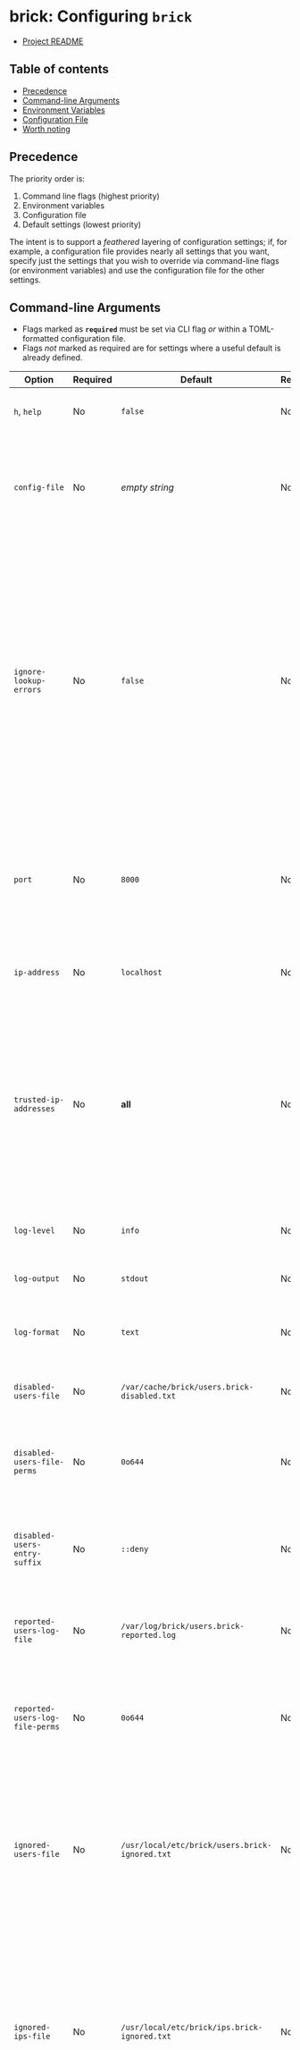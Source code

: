 <!-- omit in toc -->
# brick: Configuring `brick`

- [Project README](../README.md)

<!-- omit in toc -->
## Table of contents

- [Precedence](#precedence)
- [Command-line Arguments](#command-line-arguments)
- [Environment Variables](#environment-variables)
- [Configuration File](#configuration-file)
- [Worth noting](#worth-noting)

## Precedence

The priority order is:

1. Command line flags (highest priority)
1. Environment variables
1. Configuration file
1. Default settings (lowest priority)

The intent is to support a *feathered* layering of configuration settings; if,
for example, a configuration file provides nearly all settings that you want,
specify just the settings that you wish to override via command-line flags (or
environment variables) and use the configuration file for the other settings.

## Command-line Arguments

- Flags marked as **`required`** must be set via CLI flag *or* within a
  TOML-formatted configuration file.
- Flags *not* marked as required are for settings where a useful default is
  already defined.

| Option                          | Required                 | Default                                        | Repeat | Possible                                     | Description                                                                                                                                                                                                                                                                                                                                                                                                                                                                                                                                                         |
| ------------------------------- | ------------------------ | ---------------------------------------------- | ------ | -------------------------------------------- | ------------------------------------------------------------------------------------------------------------------------------------------------------------------------------------------------------------------------------------------------------------------------------------------------------------------------------------------------------------------------------------------------------------------------------------------------------------------------------------------------------------------------------------------------------------------- |
| `h`, `help`                     | No                       | `false`                                        | No     | `h`, `help`                                  | Show Help text along with the list of supported flags.                                                                                                                                                                                                                                                                                                                                                                                                                                                                                                              |
| `config-file`                   | No                       | *empty string*                                 | No     | *valid path to a file*                       | Fully-qualified path to a configuration file consulted for settings not already provided via CLI flags or environment variables.                                                                                                                                                                                                                                                                                                                                                                                                                                    |
| `ignore-lookup-errors`          | No                       | `false`                                        | No     | `true`, `false`                              | Whether application should continue if attempts to lookup existing disabled or ignored status for a username or IP Address fail. This is needed if you do not pre-create files used by this application ahead of time. WARNING: Because this can mask errors, you should probably only use it briefly when this application is first deployed, then later disable the setting once all files are in place.                                                                                                                                                          |
| `port`                          | No                       | `8000`                                         | No     | *valid TCP port number*                      | TCP port that this application should listen on for incoming HTTP requests. Tip: Use an unreserved port between 1024:49151 (inclusive) for the best results.                                                                                                                                                                                                                                                                                                                                                                                                        |
| `ip-address`                    | No                       | `localhost`                                    | No     | *valid fqdn, local name or IP Address*       | Local IP Address that this application should listen on for incoming HTTP requests.                                                                                                                                                                                                                                                                                                                                                                                                                                                                                 |
| `trusted-ip-addresses`          | No                       | **all**                                        | No     | *one or many valid fqdn or IP Addresses*     | One or many single IP Addresses which are trusted for payload submission. If this is defined, all other sender IPs are ignored. If this is not defined, payloads are accepted from all IP Addresses not otherwise rejected by local/remote firewall rules.                                                                                                                                                                                                                                                                                                          |
| `log-level`                     | No                       | `info`                                         | No     | `fatal`, `error`, `warn`, `info`, `debug`    | Log message priority filter. Log messages with a lower level are ignored.                                                                                                                                                                                                                                                                                                                                                                                                                                                                                           |
| `log-output`                    | No                       | `stdout`                                       | No     | `stdout`, `stderr`                           | Log messages are written to this output target.                                                                                                                                                                                                                                                                                                                                                                                                                                                                                                                     |
| `log-format`                    | No                       | `text`                                         | No     | `cli`, `json`, `logfmt`, `text`, `discard`   | Use the specified `apex/log` package "handler" to output log messages in that handler's format.                                                                                                                                                                                                                                                                                                                                                                                                                                                                     |
| `disabled-users-file`           | No                       | `/var/cache/brick/users.brick-disabled.txt`    | No     | *valid path to a file*                       | Fully-qualified path to the "disabled users" file                                                                                                                                                                                                                                                                                                                                                                                                                                                                                                                   |
| `disabled-users-file-perms`     | No                       | `0o644`                                        | No     | *valid permissions in octal format*          | Permissions (in octal) applied to newly created "disabled users" file. **NOTE:** `EZproxy` will need to be able to read this file.                                                                                                                                                                                                                                                                                                                                                                                                                                  |
| `disabled-users-entry-suffix`   | No                       | `::deny`                                       | No     | *valid EZproxy condition/action*             | String that is appended after every username added to the disabled users file in order to deny login access.                                                                                                                                                                                                                                                                                                                                                                                                                                                        |
| `reported-users-log-file`       | No                       | `/var/log/brick/users.brick-reported.log`      | No     | *valid path to a file*                       | Fully-qualified path to the log file where this application should log user disable request events for fail2ban to ingest.                                                                                                                                                                                                                                                                                                                                                                                                                                          |
| `reported-users-log-file-perms` | No                       | `0o644`                                        | No     | *valid permissions in octal format*          | Permissions (in octal) applied to newly created "reported users" log file. **NOTE:** `fail2ban` will need to be able to read this file.                                                                                                                                                                                                                                                                                                                                                                                                                             |
| `ignored-users-file`            | No                       | `/usr/local/etc/brick/users.brick-ignored.txt` | No     | *valid path to a file*                       | Fully-qualified path to the file containing a list of user accounts which should not be disabled and whose IP Address reported in the same alert should not be banned by this application. Leading and trailing whitespace per line is ignored.                                                                                                                                                                                                                                                                                                                     |
| `ignored-ips-file`              | No                       | `/usr/local/etc/brick/ips.brick-ignored.txt`   | No     | *valid path to a file*                       | Fully-qualified path to the file containing a list of individual IP Addresses which should not be disabled and whose user account reported in the same alert should not be disabled by this application. Leading and trailing whitespace per line is ignored.                                                                                                                                                                                                                                                                                                       |
| `teams-webhook-url`             | [*Maybe*](#worth-noting) | *empty string*                                 | No     | [*valid webhook url*](#worth-noting)         | The Webhook URL provided by a preconfigured Connector. If specified, this application will attempt to send applicable notifications to the Microsoft Teams channel associated with the webhook URL.                                                                                                                                                                                                                                                                                                                                                                 |
| `teams-notify-rate-limit`       | No                       | `5`                                            | No     | *number of seconds as a whole number*        | The number of seconds to wait between Microsoft Teams notification attempts. This rate limit is intended to help prevent unintentional abuse of remote services and is applied regardless of whether the last notification attempt was initially successful or required one or more retry attempts.                                                                                                                                                                                                                                                                 |
| `teams-notify-retry-delay`      | No                       | `5`                                            | No     | *number of seconds as a whole number*        | The number of seconds to wait between Microsoft Teams message retry delivery attempts.                                                                                                                                                                                                                                                                                                                                                                                                                                                                              |
| `teams-notify-retries`          | No                       | `2`                                            | No     | *valid whole number*                         | The number of attempts that this application will make to deliver a Microsoft Teams message before giving up and discarding the message.                                                                                                                                                                                                                                                                                                                                                                                                                            |
| `email-server-name`             | [*Maybe*](#worth-noting) | *empty string*                                 | No     | *valid fqdn or IP Address*                   | The SMTP server that this application should connect to for email message delivery. Specify localhost if testing or sending mail via a local SMTP server instance. Examples include running a Postfix null client which sends all mail to a relayhost on the local network or a Maildev Docker container for development purposes.                                                                                                                                                                                                                                  |
| `email-server-port`             | No                       | `25`                                           | No     | *valid TCP port number*                      | The TCP port that this application should connect to for email message delivery. The default is usually port 25, but may be different depending on your environment (e.g., 1025 if using the [Maildev](https://hub.docker.com/r/maildev/maildev) container).                                                                                                                                                                                                                                                                                                        |
| `email-recipient-addresses`     | [*Maybe*](#worth-noting) | *empty list*                                   | No     | *valid email addresses*                      | The comma or space-separated list of email addresses that should receive all outgoing email notifications from this application.                                                                                                                                                                                                                                                                                                                                                                                                                                    |
| `email-sender-address`          | [*Maybe*](#worth-noting) | *empty string*                                 | No     | *valid email address*                        | The email address used as the sender for all outgoing email notifications from this application.                                                                                                                                                                                                                                                                                                                                                                                                                                                                    |
| `email-client-identity`         | No                       | fqdn, local hostname or `brick` (fallback)     | No     | *valid fqdn, local host or application name* | The hostname provided with the HELO or EHLO greeting to the SMTP server. Be aware that many SMTP servers expect this value to be a valid FQDN with forward and reverse DNS records. If left blank, this value is generated by retrieving the local system's fully-qualified domain name, the local hostname or as a fallback, the hard-coded default value.                                                                                                                                                                                                         |
| `email-notify-rate-limit`       | No                       | `3`                                            | No     | *number of seconds as a whole number*        | The number of seconds to wait between email notification attempts. This rate limit is intended to help prevent unintentional abuse of remote services and is applied regardless of whether the last notification attempt was initially successful or required one or more retry attempts.                                                                                                                                                                                                                                                                           |
| `email-notify-retry-delay`      | No                       | `2`                                            | No     | *number of seconds as a whole number*        | The number of seconds to wait between email message retry delivery attempts.                                                                                                                                                                                                                                                                                                                                                                                                                                                                                        |
| `email-notify-retries`          | No                       | `2`                                            | No     | *valid whole number*                         | The number of attempts that this application will make to deliver an email message before giving up and discarding the message.                                                                                                                                                                                                                                                                                                                                                                                                                                     |
| `ezproxy-executable-path`       | No                       | `/usr/local/ezproxy/ezproxy`                   | No     | *valid path to a file*                       | The fully-qualified path to the EZproxy executable/binary. This executable is usually named 'ezproxy' and is set to start at system boot. The fully-qualified path to this executable is required for session termination.                                                                                                                                                                                                                                                                                                                                          |
| `ezproxy-active-file-path`      | No                       | `/usr/local/ezproxy/ezproxy.hst`               | No     | *valid path to a file*                       | The fully-qualified path to the Active Users and Hosts 'state' file used by EZproxy (and this application) to track current sessions and hosts managed by EZproxy.                                                                                                                                                                                                                                                                                                                                                                                                  |
| `ezproxy-audit-file-dir-path`   | No                       | `/usr/local/ezproxy/audit`                     | No     | *valid path to a directory*                  | The path to the directory containing the EZproxy audit files. The assumption is made that all files within are based on YYYYMMDD.txt pattern. Any other file pattern found within this path is ignored (e.g, .zip or .tar or whatnot for a one-off quick backup made by a sysadmin of a specific file).                                                                                                                                                                                                                                                             |
| `ezproxy-search-retries`        | No                       | `7`                                            | No     | *valid whole number*                         | The number of retries allowed for the audit log and active files before the application accepts that 'cannot find matching session IDs for specific user' is really the truth of it and not a race condition between this application and the EZproxy application (e.g., EZproxy accepts a login, but delays writing the state information for about 2 seconds to keep from hammering the storage device).                                                                                                                                                          |
| `ezproxy-search-delay`          | No                       | `1`                                            | No     | *number of seconds as a whole number*        | The delay in seconds between searches of the audit log or active file for a specified username. This is an attempt to work around race conditions between EZproxy updating its state file (which has been observed to have a delay of up to several seconds) and this application *reading* the active file. This delay is applied to the initial search and each subsequent retried search for the provided username.                                                                                                                                              |
| `ezproxy-terminate-sessions`    | No                       | `false`                                        | No     | `true`, `false`                              | Whether session termination support is enabled. If false, session termination will not be initiated by this application, though current session IDs found as part of preparing for termination will still be logged for troubleshooting purposes. If setting (or leaving) this as false, the assumption is that either no handling of reported users is desired (other than perhaps logging and notification) or that a tool such as fail2ban is used to monitor the reported users log file and temporarily block the source IP in order to force session timeout. |

## Environment Variables

If set, environment variables override settings provided by a configuration
file. If used, command-line arguments override the equivalent environment
variables listed below. See the [Command-line
Arguments](#command-line-arguments) table for more information.

| Flag Name                       | Environment Variable Name                   | Notes | Example (mostly using default values)                                                                                                                                                                                            |
| ------------------------------- | ------------------------------------------- | ----- | -------------------------------------------------------------------------------------------------------------------------------------------------------------------------------------------------------------------------------- |
| `config-file`                   | `BRICK_CONFIG_FILE`                         |       | `BRICK_CONFIG_FILE="/usr/local/etc/brick/config.toml"`                                                                                                                                                                           |
| `ignore-lookup-errors`          | `BRICK_IGNORE_LOOKUP_ERRORS`                |       | `BRICK_IGNORE_LOOKUP_ERRORS="false"`                                                                                                                                                                                             |
| `port`                          | `BRICK_LOCAL_TCP_PORT`                      |       | `BRICK_LOCAL_TCP_PORT="8000"`                                                                                                                                                                                                    |
| `ip-address`                    | `BRICK_LOCAL_IP_ADDRESS`                    |       | `BRICK_LOCAL_IP_ADDRESS="localhost"`                                                                                                                                                                                             |
| `trusted-ip-addresses`          | `BRICK_TRUSTED_IP_ADDRESSES`                |       | `BRICK_TRUSTED_IP_ADDRESSES="127.0.0.1"`                                                                                                                                                                                         |
| `log-level`                     | `BRICK_LOG_LEVEL`                           |       | `BRICK_LOG_LEVEL="info"`                                                                                                                                                                                                         |
| `log-output`                    | `BRICK_LOG_OUTPUT`                          |       | `BRICK_LOG_OUTPUT="stdout"`                                                                                                                                                                                                      |
| `log-format`                    | `BRICK_LOG_FORMAT`                          |       | `BRICK_LOG_FORMAT="text"`                                                                                                                                                                                                        |
| `disabled-users-file`           | `BRICK_DISABLED_USERS_FILE`                 |       | `BRICK_DISABLED_USERS_FILE="/var/cache/brick/users.brick-disabled.txt"`                                                                                                                                                          |
| `disabled-users-file-perms`     | `BRICK_DISABLED_USERS_FILE_PERMISSIONS`     |       | `BRICK_DISABLED_USERS_FILE_PERMISSIONS="0o644"`                                                                                                                                                                                  |
| `disabled-users-entry-suffix`   | `BRICK_DISABLED_USERS_ENTRY_SUFFIX`         |       | `BRICK_DISABLED_USERS_ENTRY_SUFFIX="::deny"`                                                                                                                                                                                     |
| `reported-users-log-file`       | `BRICK_REPORTED_USERS_LOG_FILE`             |       | `BRICK_REPORTED_USERS_LOG_FILE="/var/log/brick/users.brick-reported.log"`                                                                                                                                                        |
| `reported-users-log-file-perms` | `BRICK_REPORTED_USERS_LOG_FILE_PERMISSIONS` |       | `BRICK_REPORTED_USERS_LOG_FILE_PERMISSIONS="0o644"`                                                                                                                                                                              |
| `ignored-users-file`            | `BRICK_IGNORED_USERS_FILE`                  |       | `BRICK_IGNORED_USERS_FILE="/usr/local/etc/brick/users.brick-ignored.txt"`                                                                                                                                                        |
| `ignored-ips-file`              | `BRICK_IGNORED_IP_ADDRESSES_FILE`           |       | `BRICK_IGNORED_IP_ADDRESSES_FILE="/usr/local/etc/brick/ips.brick-ignored.txt"`                                                                                                                                                   |
| `teams-webhook-url`             | `BRICK_MSTEAMS_WEBHOOK_URL`                 |       | `BRICK_MSTEAMS_WEBHOOK_URL="https://outlook.office.com/webhook/a1269812-6d10-44b1-abc5-b84f93580ba0@9e7b80c7-d1eb-4b52-8582-76f921e416d9/IncomingWebhook/3fdd6767bae44ac58e5995547d66a4e4/f332c8d9-3397-4ac5-957b-b8e3fc465a8c"` |
| `teams-notify-rate-limit`       | `BRICK_MSTEAMS_WEBHOOK_RATE_LIMIT`          |       | `BRICK_MSTEAMS_WEBHOOK_RATE_LIMIT="5"`                                                                                                                                                                                           |
| `teams-notify-retry-delay`      | `BRICK_MSTEAMS_WEBHOOK_RETRY_DELAY`         |       | `BRICK_MSTEAMS_WEBHOOK_RETRY_DELAY="5"`                                                                                                                                                                                          |
| `teams-notify-retries`          | `BRICK_MSTEAMS_WEBHOOK_RETRIES`             |       | `BRICK_MSTEAMS_WEBHOOK_RETRIES="2"`                                                                                                                                                                                              |
| `email-server-name`             | `BRICK_EMAIL_SERVER_NAME`                   |       | `BRICK_EMAIL_SERVER_NAME="smtp.example.org"`                                                                                                                                                                                     |
| `email-server-port`             | `BRICK_EMAIL_SERVER_PORT`                   |       | `BRICK_EMAIL_SERVER_PORT="25"`                                                                                                                                                                                                   |
| `email-recipient-addresses`     | `BRICK_EMAIL_RECIPIENT_ADDRESSES`           |       | `BRICK_EMAIL_RECIPIENT_ADDRESSES="help@example.org,devteam@example.org,sysadmins@example.org"`                                                                                                                                   |
| `email-sender-address`          | `BRICK_EMAIL_SENDER_ADDRESS`                |       | `BRICK_EMAIL_SENDER_ADDRESS="help@example.org"`                                                                                                                                                                                  |
| `email-client-identity`         | `BRICK_EMAIL_CLIENT_IDENTITY`               |       | `BRICK_EMAIL_CLIENT_IDENTITY="eres-proxy.example.org"`                                                                                                                                                                           |
| `email-notify-rate-limit`       | `BRICK_EMAIL_NOTIFY_RATE_LIMIT`             |       | `BRICK_EMAIL_NOTIFY_RATE_LIMIT="3"`                                                                                                                                                                                              |
| `email-notify-retry-delay`      | `BRICK_EMAIL_NOTIFY_RETRY_DELAY`            |       | `BRICK_EMAIL_NOTIFY_RETRY_DELAY="2"`                                                                                                                                                                                             |
| `email-notify-retries`          | `BRICK_EMAIL_NOTIFY_RETRIES`                |       | `BRICK_EMAIL_NOTIFY_RETRIES="2"`                                                                                                                                                                                                 |
| `ezproxy-executable-path`       | `BRICK_EZPROXY_EXECUTABLE_PATH`             |       | `BRICK_EZPROXY_EXECUTABLE_PATH="/usr/local/ezproxy/ezproxy"`                                                                                                                                                                     |
| `ezproxy-active-file-path`      | `BRICK_EZPROXY_ACTIVE_FILE_PATH`            |       | `BRICK_EZPROXY_ACTIVE_FILE_PATH="/usr/local/ezproxy/ezproxy.hst"`                                                                                                                                                                |
| `ezproxy-audit-file-dir-path`   | `BRICK_EZPROXY_AUDIT_FILE_DIR_PATH`         |       | `BRICK_EZPROXY_AUDIT_FILE_DIR_PATH="/usr/local/ezproxy/audit"`                                                                                                                                                                   |
| `ezproxy-search-retries`        | `BRICK_EZPROXY_SEARCH_RETRIES`              |       | `BRICK_EZPROXY_SEARCH_RETRIES="7"`                                                                                                                                                                                               |
| `ezproxy-search-delay`          | `BRICK_EZPROXY_SEARCH_DELAY`                |       | `BRICK_EZPROXY_SEARCH_DELAY="1"`                                                                                                                                                                                                 |
| `ezproxy-terminate-sessions`    | `BRICK_EZPROXY_TERMINATE_SESSIONS`          |       | `BRICK_EZPROXY_TERMINATE_SESSIONS="false"`                                                                                                                                                                                       |

## Configuration File

Configuration file settings have the lowest priority and are overridden by
settings specified in other configuration sources, except for default values.
See the [Command-line Arguments](#command-line-arguments) table for more
information, including the available values for the listed configuration
settings.

| Flag Name                       | Config file Setting Name | Section Name         | Notes                                                                    |
| ------------------------------- | ------------------------ | -------------------- | ------------------------------------------------------------------------ |
| `ignore-lookup-errors`          | `ignore_lookup_errors`   |                      |                                                                          |
| `port`                          | `local_tcp_port`         | `network`            |                                                                          |
| `ip-address`                    | `local_ip_address`       | `network`            |                                                                          |
| `trusted-ip-addresses`          | `trusted_ip_addresses`   | `network`            | [Multi-line array](https://github.com/toml-lang/toml#user-content-array) |
| `log-level`                     | `level`                  | `logging`            |                                                                          |
| `log-format`                    | `format`                 | `logging`            |                                                                          |
| `log-output`                    | `output`                 | `logging`            |                                                                          |
| `disabled-users-file`           | `file_path`              | `disabledusers`      |                                                                          |
| `disabled-users-file-perms`     | `file_permissions`       | `disabledusers`      |                                                                          |
| `disabled-users-entry-suffix`   | `entry_suffix`           | `disabledusers`      |                                                                          |
| `reported-users-log-file`       | `file_path`              | `reportedusers`      |                                                                          |
| `reported-users-log-file-perms` | `file_permissions`       | `reportedusers`      |                                                                          |
| `ignored-users-file`            | `file_path`              | `ignoredusers`       |                                                                          |
| `ignored-ips-file`              | `file_path`              | `ignoredipaddresses` |                                                                          |
| `teams-webhook-url`             | `webhook_url`            | `msteams`            |                                                                          |
| `teams-notify-rate-limit`       | `rate_limit`             | `msteams`            |                                                                          |
| `teams-notify-retry-delay`      | `retry_delay`            | `msteams`            |                                                                          |
| `teams-notify-retries`          | `retries`                | `msteams`            |                                                                          |
| `email-server-name`             | `server`                 | `email`              |                                                                          |
| `email-server-port`             | `port`                   | `email`              |                                                                          |
| `email-recipient-addresses`     | `recipient_addresses`    | `email`              | [Multi-line array](https://github.com/toml-lang/toml#user-content-array) |
| `email-sender-address`          | `sender_address`         | `email`              |                                                                          |
| `email-client-identity`         | `client_identity`        | `email`              |                                                                          |
| `email-notify-rate-limit`       | `rate_limit`             | `email`              |                                                                          |
| `email-notify-retry-delay`      | `retry_delay`            | `email`              |                                                                          |
| `email-notify-retries`          | `retries`                | `email`              |                                                                          |
| `ezproxy-executable-path`       | `executable_path`        | `ezproxy`            |                                                                          |
| `ezproxy-active-file-path`      | `active_file_path`       | `ezproxy`            |                                                                          |
| `ezproxy-audit-file-dir-path`   | `audit_file_dir_path`    | `ezproxy`            |                                                                          |
| `ezproxy-search-retries`        | `search_retries`         | `ezproxy`            |                                                                          |
| `ezproxy-search-delay`          | `search_delay`           | `ezproxy`            |                                                                          |
| `ezproxy-terminate-sessions`    | `terminate_sessions`     | `ezproxy`            |                                                                          |

The
[`contrib/brick/config.example.toml`](../contrib/brick/config.example.toml)
file is provided as a starting point for your own `config.toml` configuration
file. The default values provided by this configuration file should lineup
with the default application values if not specified.

Once reviewed and potentially adjusted, your copy of the `config.toml` file
can be placed in a location of your choosing and referenced using the
`--config-file` flag. See the [Command-line
arguments](#command-line-arguments) sections for usage details.

## Worth noting

- Notifications are disabled unless required values are provided

  | Notification Type | Required Value                          |
  | ----------------- | --------------------------------------- |
  | Microsoft Teams   | webhook URL                             |
  | Email             | remote SMTP server (FQDN or IP Address) |
  | Email             | sender address                          |
  | Email             | recipient address(es)                   |

- For best results, limit your choice of TCP port to an unprivileged user
  port between `1024` and `49151`

- Log format names map directly to the Handlers provided by the `apex/log`
  package. Their descriptions are copied from the [official
  README](https://github.com/apex/log/blob/master/Readme.md) and provided
  below for reference:

  | Log Format ("Handler") | Description                        |
  | ---------------------- | ---------------------------------- |
  | `cli`                  | human-friendly CLI output          |
  | `json`                 | provides log output in JSON format |
  | `logfmt`               | plain-text logfmt output           |
  | `text`                 | human-friendly colored output      |
  | `discard`              | discards all logs                  |

- Microsoft Teams webhook URLs
  - have one of two known FQDNs; both are valid as of this writing
     1. `outlook.office.com`
        - new webhook URLs use this one
     1. `outlook.office365.com`
        - older webhook URLs use this one
        - still referenced in official documentation
  - Example URL: <https://outlook.office.com/webhook/a1269812-6d10-44b1-abc5-b84f93580ba0@9e7b80c7-d1eb-4b52-8582-76f921e416d9/IncomingWebhook/3fdd6767bae44ac58e5995547d66a4e4/f332c8d9-3397-4ac5-957b-b8e3fc465a8c>
